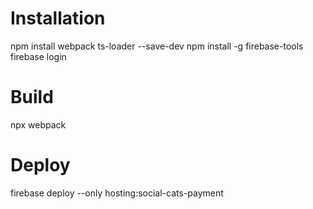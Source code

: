 # Installation
npm install webpack ts-loader --save-dev
npm install -g firebase-tools
firebase login

# Build
npx webpack

# Deploy
firebase deploy --only hosting:social-cats-payment

